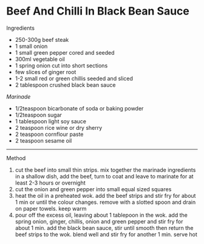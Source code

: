 # Beef And Chilli In Black Bean Sauce

Ingredients

-   250-300g beef steak
-   1 small onion
-   1 small green pepper cored and seeded
-   300ml vegetable oil
-   1 spring onion cut into short sections
-   few slices of ginger root
-   1-2 small red or green chillis seeded and sliced
-   2 tablespoon crushed black bean sauce

*Marinade*

-   1/2teaspoon bicarbonate of soda or baking powder
-   1/2teaspoon sugar
-   1 tablespoon light soy sauce
-   2 teaspoon rice wine or dry sherry
-   2 teaspoon cornflour paste
-   2 teaspoon sesame oil

--------------------------------------------------------------------------------

Method

1.  cut the beef into small thin strips. mix together the marinade ingredients
    in a shallow dish, add the beef, turn to coat and leave to marinate for at
    least 2-3 hours or overnight
2.  cut the onion and green pepper into small equal sized squares
3.  heat the oil in a preheated wok. add the beef strips and stir fry for about
    1 min or until the colour changes. remove with a slotted spoon and drain on
    paper towels. keep warm
4.  pour off the excess oil, leaving about 1 tablepoon in the wok. add the
    spring onion, ginger, chillis, onion and green pepper and stir fry for about
    1 min. add the black bean sauce, stir until smooth then return the beef
    strips to the wok. blend well and stir fry for another 1 min. serve hot
